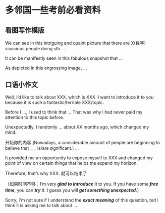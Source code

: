 # 多邻国一些考前必看资料



## 看图写作模版

We can see in this intriguing and quaint picture that there are X(数字) vivacious people doing sth. ...

It can be manifestly seen in this fabulous snapshot that ...

As depicted in this engrossing image, ...

## 口语小作文
Well, I’d like to talk about XXX, which is XXX. I want to introduce it to you because it is such a fantastic/terrible XXX/topic.

Before I ..., I used to think that ... That was why I had never paid my attention to this topic before.

Unexpectedly, I randomly ... about XX months ago, which changed my mind.

开始你的内容 (Nowadays, a considerable amount of people are beginning to believe that ___ is/are significant.) ...

It provided me an opportunity to expose myself to XXX and changed my point of view on certain things that helps me expand my horizon.

Therefore, that’s why XXX. 就可以结束了

（如果时间不够：I’m very ***glad to introduce*** it to you. If you have some ***free time***, you can ***try*** it. I guess you will ***get something unexpected***.）


Sorry, I'm not sure if I understand the ***exact meaning*** of this question, but I think it is asking me to talk about ... 
